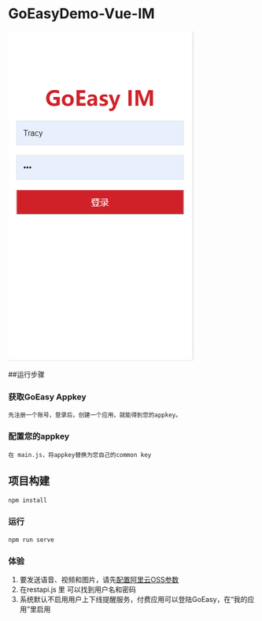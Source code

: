 # GoEasyDemo-Vue-IM
![image](./GoEasyDemo-Vue-IM-Chat-gif.gif)

##运行步骤

### 获取GoEasy Appkey
```
先注册一个账号，登录后，创建一个应用，就能得到您的appkey。
```
### 配置您的appkey
```
在 main.js，将appkey替换为您自己的common key
```

## 项目构建
```
npm install
```

### 运行

```
npm run serve
```

### 体验
1. 要发送语音、视频和图片，请先[配置阿里云OSS参数](https://www.goeasy.io/cn/im/media/alioss.html) 
2. 在restapi.js 里 可以找到用户名和密码 
3. 系统默认不启用用户上下线提醒服务，付费应用可以登陆GoEasy，在“我的应用”里启用


